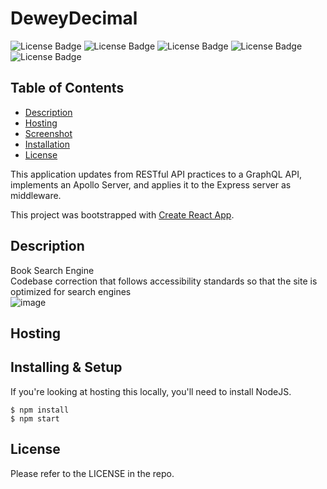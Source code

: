 # DeweyDecimal

 ![License Badge](https://img.shields.io/badge/-ReactJs-61DAFB?logo=react&logoColor=white&style=for-the-badge)
  ![License Badge](https://img.shields.io/badge/HTML-239120?style=for-the-badge&logo=html5&logoColor=white)
  ![License Badge](https://img.shields.io/badge/CSS-239120?&style=for-the-badge&logo=css3&logoColor=white)
  ![License Badge](https://img.shields.io/badge/JavaScript-F7DF1E?style=for-the-badge&logo=javascript&logoColor=black)
  ![License Badge](https://img.shields.io/badge/Node.js-43853D?style=for-the-badge&logo=node.js&logoColor=white) 

## Table of Contents

- [Description](#Description)
- [Hosting](#Hosting)
- [Screenshot](#Screenshot)
- [Installation](#Installing)
- [License](#License)

This application updates from RESTful API practices to a GraphQL API, implements an Apollo Server, and applies it to the Express server as middleware.

This project was bootstrapped with [Create React App](https://github.com/facebook/create-react-app).


## Description

Book Search Engine <br />
Codebase correction that follows accessibility standards so that the site is optimized for search engines <br />
![image](https://user-images.githubusercontent.com/116223460/231579654-59c87320-db6a-44f1-8309-76c9fb98f901.png)



## Hosting

## Installing & Setup

If you're looking at hosting this locally, you'll need to install NodeJS.

```shell
$ npm install
$ npm start
```
## License

Please refer to the LICENSE in the repo.

